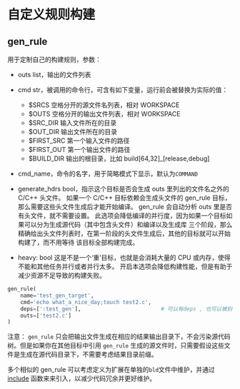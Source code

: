 # 自定义规则构建

## gen\_rule

用于定制自己的构建规则，参数：
- outs list，输出的文件列表
- cmd str，被调用的命令行，可含有如下变量，运行前会被替换为实际的值：
    - $SRCS 空格分开的源文件名列表，相对 WORKSPACE
    - $OUTS 空格分开的输出文件列表，相对 WORKSPACE
    - $SRC\_DIR 输入文件所在的目录
    - $OUT\_DIR 输出文件所在的目录
    - $FIRST\_SRC 第一个输入文件的路径
    - $FIRST\_OUT 第一个输出文件的路径
    - $BUILD\_DIR 输出的根目录，比如 build[64,32]\_[release,debug]

- cmd\_name，命令的名字，用于简略模式下显示，默认为`COMMAND`
- generate\_hdrs bool，指示这个目标是否会生成 outs 里列出的文件名之外的 C/C++ 头文件。
  如果一个 C/C++ 目标依赖会生成头文件的 gen\_rule 目标，那么需要这些头文件生成后才能开始编译。
  gen\_rule 会自动分析 outs 里是否有头文件，就不需要设置。
  此选项会降低编译的并行度，因为如果一个目标如果可以分为生成源代码（其中包含头文件）和编译以及生成库
  三个阶段，那么精确给出头文件列表时，在第一阶段的头文件生成后，其他的目标就可以开始构建了，而不用等待
  该目标全部构建完成。
- heavy: bool 这是不是一个‘重’目标，也就是会消耗大量的 CPU 或内存，使得不能和其他任务并行或者并行太多。
  开启本选项会降低构建性能，但是有助于减少资源不足导致的构建失败。

```python
gen_rule(
    name='test_gen_target',
    cmd='echo what_a_nice_day;touch test2.c',
    deps=[':test_gen'],                         # 可以有deps , 也可以被别的target依赖
    outs=['test2.c']
)
````

注意：
`gen_rule` 只会把输出文件生成在相应的结果输出目录下，不会污染源代码树。但是如果你在其他目标中引用
`gen_rule` 生成的源文件时，只需要假设这些文件是生成在源代码目录下，不需要考虑结果目录前缀。

多个相似的 gen\_rule 可以考虑定义为扩展在单独的`bld`文件中维护，并通过 [include](../functions.md)
函数来来引入，以减少代码冗余并更好维护。
